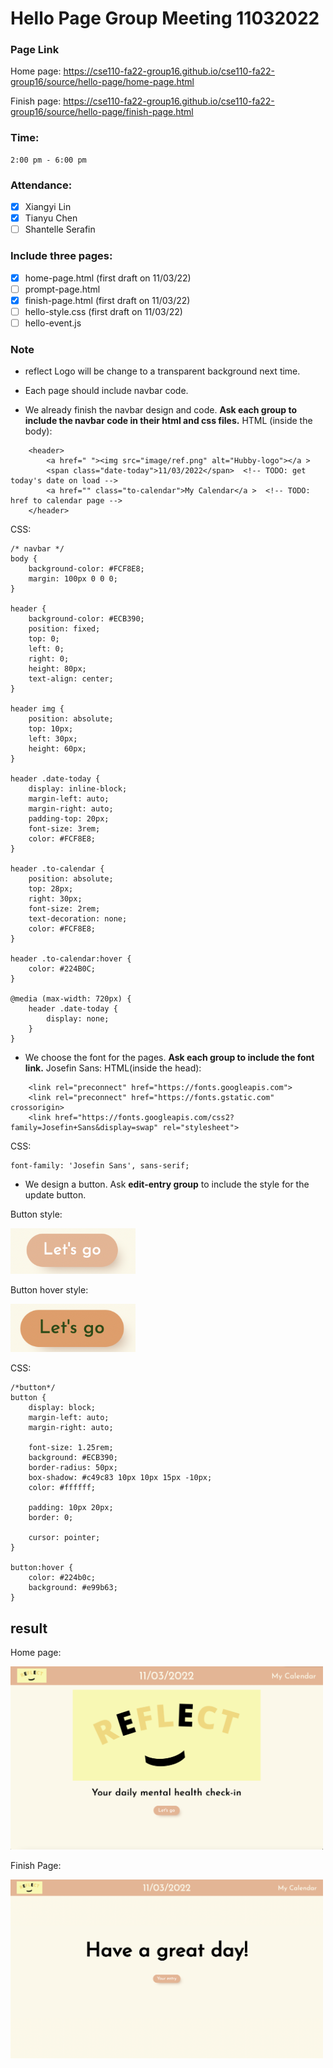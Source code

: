 # Hello Page Group Meeting 11032022

### Page Link

Home page: https://cse110-fa22-group16.github.io/cse110-fa22-group16/source/hello-page/home-page.html

Finish page: https://cse110-fa22-group16.github.io/cse110-fa22-group16/source/hello-page/finish-page.html

### Time:

    2:00 pm - 6:00 pm

### Attendance:
- [x] Xiangyi Lin
- [x] Tianyu Chen
- [ ] Shantelle Serafin

### Include three pages:
- [x] home-page.html (first draft on 11/03/22)
- [ ] prompt-page.html
- [x] finish-page.html (first draft on 11/03/22)
- [ ] hello-style.css (first draft on 11/03/22)
- [ ] hello-event.js

### Note

* reflect Logo will be change to a transparent background next time.

* Each page should include navbar code.

* We already finish the navbar design and code. **Ask each group to include the navbar code in their html and css files.**
HTML (inside the body):
```
    <header>
        <a href=" "><img src="image/ref.png" alt="Hubby-logo"></a >
        <span class="date-today">11/03/2022</span>  <!-- TODO: get today's date on load -->
        <a href="" class="to-calendar">My Calendar</a >  <!-- TODO: href to calendar page -->
    </header>
```
CSS:
```
/* navbar */
body {
    background-color: #FCF8E8;
    margin: 100px 0 0 0;
}

header {
    background-color: #ECB390;
    position: fixed;
    top: 0;
    left: 0;
    right: 0;
    height: 80px;
    text-align: center;
}

header img {
    position: absolute;
    top: 10px;
    left: 30px;
    height: 60px;
}

header .date-today {
    display: inline-block;
    margin-left: auto;
    margin-right: auto;
    padding-top: 20px;
    font-size: 3rem;
    color: #FCF8E8;
}

header .to-calendar {
    position: absolute;
    top: 28px;
    right: 30px;
    font-size: 2rem;
    text-decoration: none;
    color: #FCF8E8;
}

header .to-calendar:hover {
    color: #224B0C;
}

@media (max-width: 720px) {
    header .date-today {
        display: none;
    }
}
```

* We choose the font for the pages. **Ask each group to include the font link.**
Josefin Sans:
HTML(inside the head):
```
    <link rel="preconnect" href="https://fonts.googleapis.com">
    <link rel="preconnect" href="https://fonts.gstatic.com" crossorigin>
    <link href="https://fonts.googleapis.com/css2?family=Josefin+Sans&display=swap" rel="stylesheet">
```
CSS:
```
font-family: 'Josefin Sans', sans-serif;
```

* We design a button. Ask **edit-entry group** to include the style for the update button.

Button style:

<img src="../resource/button-style.png" width="200px">

Button hover style:

<img src="../resource/button-hover-style.png" width="200px">

CSS:
```
/*button*/
button {
    display: block;
    margin-left: auto;
    margin-right: auto;

    font-size: 1.25rem;
    background: #ECB390;
    border-radius: 50px;
    box-shadow: #c49c83 10px 10px 15px -10px;
    color: #ffffff;
    
    padding: 10px 20px;
    border: 0;

    cursor: pointer;
}

button:hover {
    color: #224b0c;
    background: #e99b63;
}
```

## result

Home page:

<img src="../resource/home-page-1103.png" width="500px">

Finish Page:

<img src="../resource/finish-page-1103.jpg" width="500px">
